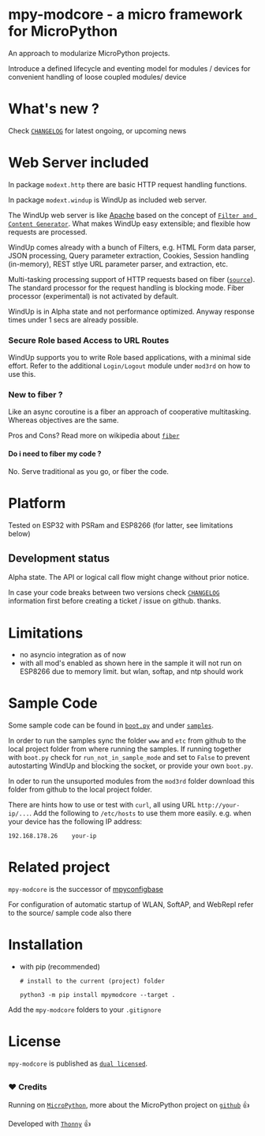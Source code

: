 
# mpy-modcore - a micro framework for MicroPython

An approach to modularize MicroPython projects.

Introduce a defined lifecycle and eventing model
for modules / devices for convenient handling
of loose coupled modules/ device

# What's new ?

Check
[`CHANGELOG`](https://github.com/kr-g/mpymodcore/blob/master/CHANGELOG.md)
for latest ongoing, or upcoming news


# Web Server included

In package `modext.http` there are basic HTTP request handling functions.

In package `modext.windup` is WindUp as included web server.

The WindUp web server is like 
[Apache](https://en.wikipedia.org/wiki/Apache_HTTP_Server)
based on the concept of 
[`Filter and Content Generator`](https://httpd.apache.org/docs/2.4/filter.html). 
What makes WindUp easy extensible; and flexible how requests are processed.

WindUp comes already with a bunch of Filters, e.g. HTML Form data parser, 
JSON processing, Query parameter extraction, Cookies, 
Session handling (in-memory), REST stlye URL parameter parser, and extraction, etc.

Multi-tasking processing support of HTTP requests based on fiber 
([`source`](https://github.com/kr-g/mpymodcore/blob/master/modext/fiber/core.py)).
The standard processor for the request handling is blocking mode.
Fiber processor (experimental) is not activated by default.

WindUp is in Alpha state and not performance optimized. 
Anyway response times under 1 secs are already possible.

### Secure Role based Access to URL Routes 

WindUp supports you to write Role based applications, with a minimal side effort.
Refer to the additional `Login/Logout` module under `mod3rd` on how to use this.


### New to fiber ?

Like an async coroutine is a fiber an approach of cooperative multitasking.
Whereas objectives are the same.

Pros and Cons? 
Read more on wikipedia about
[`fiber`](https://en.wikipedia.org/wiki/Fiber_(computer_science))


#### Do i need to fiber my code ?

No. Serve traditional as you go, or fiber the code.


# Platform

Tested on ESP32 with PSRam and ESP8266 (for latter, see limitations below)

## Development status

Alpha state.
The API or logical call flow might change without prior notice.

In case your code breaks between two versions check
[`CHANGELOG`](https://github.com/kr-g/mpymodcore/blob/master/CHANGELOG.md)
information first before creating a ticket / issue on github. thanks.


# Limitations

- no asyncio integration as of now 
- with all mod's enabled as shown here in the sample
 it will not run on ESP8266 due to memory limit.
 but wlan, softap, and ntp should work 


# Sample Code

Some sample code can be found in
[`boot.py`](https://github.com/kr-g/mpymodcore/blob/master/boot.py)
and under [`samples`](https://github.com/kr-g/mpymodcore/tree/master/samples).

In order to run the samples sync the folder `www` and `etc` from github to the local
project folder from where running the samples.
If running together with `boot.py` check for `run_not_in_sample_mode` and
set to `False` to prevent autostarting WindUp and blocking the socket,
or provide your own `boot.py`.

In oder to run the unsuported modules from the `mod3rd` folder download
this folder from github to the local project folder.

There are hints how to use or test with `curl`,
all using URL `http://your-ip/...`.
Add the following to `/etc/hosts` to use them more easily.
e.g. when your device has the following IP address:

    192.168.178.26    your-ip
    



# Related project

`mpy-modcore` is the successor of [mpyconfigbase](https://github.com/kr-g/mpyconfigbase)

For configuration of automatic startup of WLAN, SoftAP, and WebRepl refer to the 
source/ sample code also there


# Installation

- with pip (recommended)

    `# install to the current (project) folder`
    
    `python3 -m pip install mpymodcore --target .` 
     
 
Add the `mpy-modcore` folders to your `.gitignore`


# License

`mpy-modcore` is published as [`dual licensed`](https://github.com/kr-g/mpymodcore/blob/master/LICENSE).

##
##
##

### :heart: Credits

Running on [`MicroPython`](http://micropython.org/), more about the MicroPython project on 
[`github`](https://github.com/micropython/micropython) :+1:

Developed with [`Thonny`](https://github.com/thonny/thonny) :+1:
    
